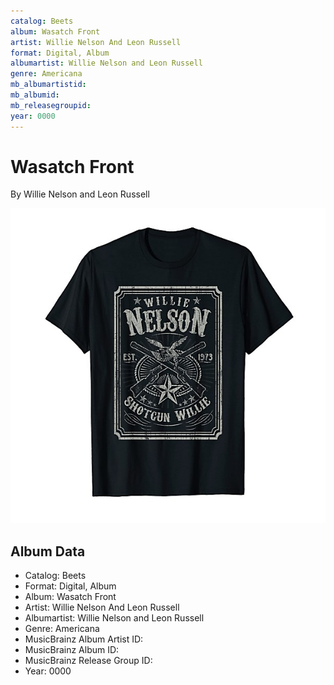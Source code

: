 ```yaml
---
catalog: Beets
album: Wasatch Front
artist: Willie Nelson And Leon Russell
format: Digital, Album
albumartist: Willie Nelson and Leon Russell
genre: Americana
mb_albumartistid: 
mb_albumid: 
mb_releasegroupid: 
year: 0000
---
```


# Wasatch Front

By Willie Nelson and Leon Russell

![](../../assets/beetscovers/Willie_Nelson_And_Leon_Russell-Wasatch_Front.jpg)

## Album Data

- Catalog: Beets
- Format: Digital, Album
- Album: Wasatch Front
- Artist: Willie Nelson And Leon Russell
- Albumartist: Willie Nelson and Leon Russell
- Genre: Americana
- MusicBrainz Album Artist ID: 
- MusicBrainz Album ID: 
- MusicBrainz Release Group ID: 
- Year: 0000

